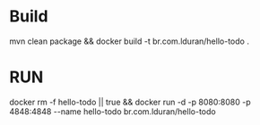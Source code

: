 # Build
mvn clean package && docker build -t br.com.lduran/hello-todo .

# RUN

docker rm -f hello-todo || true && docker run -d -p 8080:8080 -p 4848:4848 --name hello-todo br.com.lduran/hello-todo 